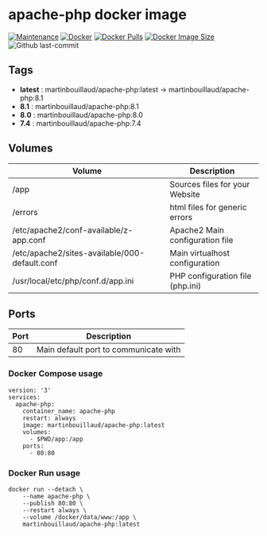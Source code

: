# apache-php docker image
[![Maintenance](https://img.shields.io/badge/Maintained%3F-yes-green.svg)](https://GitHub.com/Naereen/StrapDown.js/graphs/commit-activity)  [![Docker](https://badgen.net/badge/icon/docker?icon=docker&label)](https://https://docker.com/) [![Docker Pulls](https://badgen.net/docker/pulls/martinbouillaud/apache-php?icon=docker&label=pulls)](https://hub.docker.com/r/martinbouillaud/apache-php)  [![Docker Image Size](https://img.shields.io/docker/image-size/martinbouillaud/apache-php?sort=date)](https://hub.docker.com/r/martinbouillaud/apache-php/) ![Github last-commit](https://img.shields.io/github/last-commit/bilyboy785/docker-apache-php)

## Tags
 * **latest** : martinbouillaud/apache-php:latest -> martinbouillaud/apache-php:8.1
 * **8.1** : martinbouillaud/apache-php:8.1
 * **8.0** : martinbouillaud/apache-php:8.0
 * **7.4** : martinbouillaud/apache-php:7.4

## Volumes

| Volume   | Description  |  
|---|---|
| /app  | Sources files for your Website  | 
|  /errors |  html files for generic errors  |
| /etc/apache2/conf-available/z-app.conf  |  Apache2 Main configuration file |
| /etc/apache2/sites-available/000-default.conf  |  Main virtualhost configuration |
| /usr/local/etc/php/conf.d/app.ini | PHP configuration file (php.ini) |

## Ports

| Port   | Description  |  
|---|---|
| 80 | Main default port to communicate with  | 

### Docker Compose usage

```
version: '3'
services:
  apache-php:
    container_name: apache-php
    restart: always
    image: martinbouillaud/apache-php:latest
    volumes:
      - $PWD/app:/app
    ports:
      - 80:80
```

### Docker Run usage

```
docker run --detach \
    --name apache-php \
    --publish 80:80 \
    --restart always \
    --volume /docker/data/www:/app \
    martinbouillaud/apache-php:latest
```

